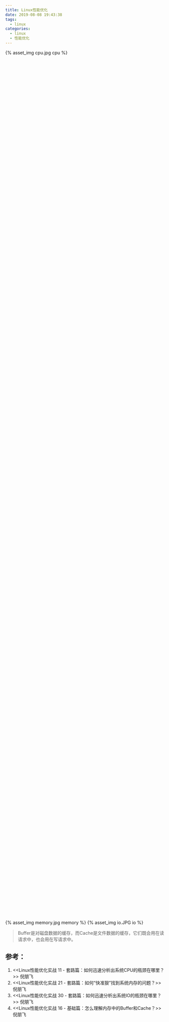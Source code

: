 ```yaml
---
title: Linux性能优化
date: 2019-08-08 19:43:38
tags:
  - linux
categories:
  - linux
  - 性能优化  
---
```


<p hidden>linux性能优化</p>

<!-- more -->

<div style="width:70%; height:70%;">
{% asset_img   cpu.jpg  cpu  %} 
</div>

{% asset_img   memory.jpg  memory  %} 
{% asset_img   io.JPG  io  %} 


> Buffer是对磁盘数据的缓存，而Cache是文件数据的缓存，它们既会用在读请求中，也会用在写请求中。

## 参考：

1. <<Linux性能优化实战  11 - 套路篇：如何迅速分析出系统CPU的瓶颈在哪里？>> 倪朋飞
2. <<Linux性能优化实战  21 - 套路篇：如何“快准狠”找到系统内存的问题？>> 倪朋飞
3. <<Linux性能优化实战  30 - 套路篇：如何迅速分析出系统IO的瓶颈在哪里？>> 倪朋飞
4. <<Linux性能优化实战  16 - 基础篇：怎么理解内存中的Buffer和Cache？>> 倪朋飞

